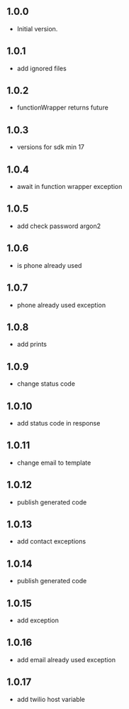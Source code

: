 ## 1.0.0

- Initial version.

## 1.0.1

- add ignored files

## 1.0.2

- functionWrapper returns future


## 1.0.3

- versions for sdk min 17

## 1.0.4

- await in function wrapper exception

## 1.0.5

- add check password argon2

## 1.0.6

- is phone already used

## 1.0.7

- phone already used exception

## 1.0.8

- add prints

## 1.0.9

- change status code

## 1.0.10

- add status code in response

## 1.0.11

- change email to template

## 1.0.12

- publish generated code

## 1.0.13

- add contact exceptions

## 1.0.14

- publish generated code

## 1.0.15

- add exception

## 1.0.16

- add email already used exception

## 1.0.17

- add twilio host variable